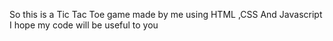 So this is a Tic Tac Toe game made by me using HTML ,CSS And Javascript I hope my code will be useful to you
